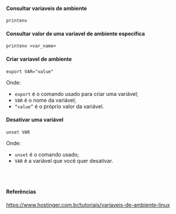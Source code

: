#### Consultar variaveis de ambiente
```
printenv 
```

#### Consultar valor de uma variavel de ambiente específica
```
printenv <var_name>
```

#### Criar variavel de ambiente
```
export VAR="value"
```
Onde:
- `export` é o comando usado para criar uma variável;
- `VAR` é o nome da variável;
- `“value”` é o próprio valor da variável.



#### Desativar uma variável
```
unset VAR
```
Onde:
- `unset` é o comando usado;
- `VAR` é a variável que você quer desativar. 




<br>
<br>

#### Referências

<https://www.hostinger.com.br/tutoriais/variaveis-de-ambiente-linux>
